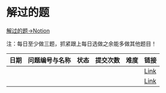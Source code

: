 # 解过的题
[解过的题->Notion](https://www.notion.so/B-17ddb8c046f3803092f4e4b4b2a7c815)

注：每日至少做三题，抓紧跟上每日选做之余能多做其他题目！

| 日期   | 问题编号与名称                 | 状态          | 提交次数  | 难度  | 链接                                               |
|--------|-------------------------------|---------------|-----------|-------|----------------------------------------------------|
|        |                |               |           |       | [Link]()   |
|        |                |               |           |       | [Link]()   |
